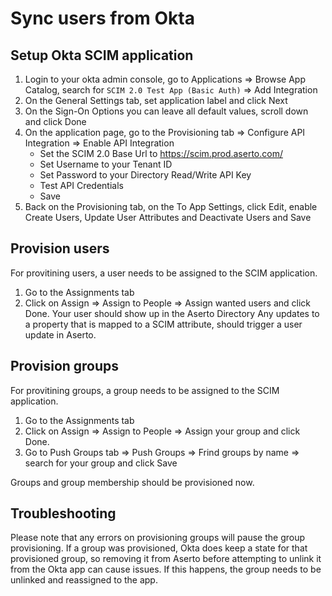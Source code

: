 # Sync users from Okta

## Setup Okta SCIM application

1. Login to your okta admin console, go to Applications => Browse App Catalog, search for `SCIM 2.0 Test App (Basic Auth)` => Add Integration
2. On the General Settings tab, set application label and click Next
3. On the Sign-On Options you can leave all default values, scroll down and click Done
4. On the application page, go to the Provisioning tab => Configure API Integration => Enable API Integration
    - Set the SCIM 2.0 Base Url to https://scim.prod.aserto.com/
    - Set Username to your Tenant ID
    - Set Password to your Directory Read/Write API Key
    - Test API Credentials
    - Save
5. Back on the Provisioning tab, on the To App Settings, click Edit, enable Create Users, Update User Attributes and Deactivate Users and Save

## Provision users

For provitining users, a user needs to be assigned to the SCIM application.
1. Go to the Assignments tab
2. Click on Assign => Assign to People => Assign wanted users and click Done.
Your user should show up in the Aserto Directory
Any updates to a property that is mapped to a SCIM attribute, should trigger a user update in Aserto.

## Provision groups

For provitining groups, a group needs to be assigned to the SCIM application.
1. Go to the Assignments tab
2. Click on Assign => Assign to People => Assign your group and click Done.
3. Go to Push Groups tab => Push Groups => Frind groups by name => search for your group and click Save

Groups and group membership should be provisioned now.

## Troubleshooting
Please note that any errors on provisioning groups will pause the group provisioning. If a group was provisioned, Okta does keep a state for that provisioned group, so removing it from Aserto before attempting to unlink it from the Okta app can cause issues. If this happens, the group needs to be unlinked and reassigned to the app.
